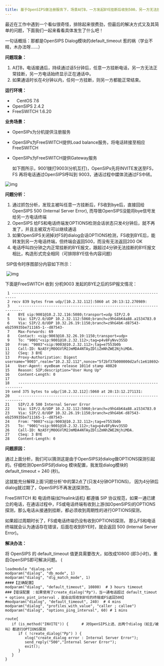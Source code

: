 ```yaml
---
title: 基于OpenSIPS做注册服务下，场景A打B，一方发起BYE挂断后收到500，另一方无法挂断的问题
---
```


最近在工作中遇到一个看似很奇怪，排除起来很费劲，但最后的解决方式又及其简单的问题，下面我们一起来看看具体发生了什么吧！

一句话概括：那都是OpenSIPS Dialog模块的default_timeout 惹的祸（学业不精，木办法呀……）



**问题现象：**

1. A打B，电话接通后，持续通过话5分钟后，任意一方挂断电话，另一方无法正常挂断，另一方电话始终显示正在通话中。
2. 如果通话时长在4分钟以内，任何一方挂断，则另一方都能正常结束。

 

**运行环境：**

- 　CentOS      7.6
-   OpenSIPS    2.4.2
-   FreeSWITCH 1.6.20

 

**业务场景：**

- OpenSIPs为分机提供注册服务
- OpenSIPs为FreeSWITCH提供Load balance服务，将电话转接至相应FreeSWITCH
- OpenSIPs为FreeSWITCH提供Gateway服务

  如下图所示，9001拨打9003(分机互打)，OpenSIPs先将INVITE发送至FS，FS 再将电话通过OpenSIPS呼叫到 9003，通话过程中媒体流通过FS中转。

![img](/images/基于OpenSIPS做注册服务下，场景A打B，一方发起BYE挂断后收到500，另一方无法挂断的问题/773260-20200807084355248-1253038383.png)

 

 

  

**问题分析：**

1. 通过抓包分析，发现主被叫任意一方挂断后，FS收到bye后，直接回给OpenSIPS 500 (Internal Server Error), 而导致OpenSIPS没能将bye信号发给另一方电话终端
2. OpenSIPS 给FS和电话终端发OPTIONS检测会话状态只发4分钟后，就不再发了，并且主被双方可以继续通话
3. 如果OpenSIPS关闭掉对FS的dialog会话OPTIONS检测，FS收到BYE后，能转发到另一方电话终端，但终端会返回500，而没有无法返回200 OK
4. 电话呼叫四分钟之内正常挂断的BYE报文，跟超过4分钟无法挂断的BYE报文相比，构造形式完全相同（可排除BYE信令内容问题）

​    SIP信令时序图部分内容如下所示：

​      ![img](/images/773260-20200806220317575-271592166.png)

 

  下面是FreeSWITCH 收到 分机9003 发起的BYE之后的SIP报文情况：

```
 1 ------------------------------------------------------------------------
 2 recv 839 bytes from udp/[10.2.32.112]:5060 at 20:13:12.270989:
 3    ------------------------------------------------------------------------
 4    BYE sip:9001@10.2.32.116:5080;transport=udp SIP/2.0
 5    Via: SIP/2.0/UDP 10.2.32.112:5060;branch=z9hG4bK4a88.a1534783.0
 6    Via: SIP/2.0/UDP 10.32.26.19:1150;branch=z9hG4bK-d87543-eb259935be711165-1--d87543-
 7    Max-Forwards: 69
 8    Contact: <sip:9003@10.32.26.19:1150;transport=udp>
 9    To: "9001"<sip:9001@10.2.32.112>;tag=p4v8FyNvv3S5D
10    From: "9003"<sip:9003@10.2.32.112>;tag=e7553b0b
11    Call-ID: NzA5YjM0OGVlM2JmMDA4NTAyZDliZmNhZWE2NjhiMDA.
12    CSeq: 3 BYE
13    Proxy-Authorization: Digest username="9003",realm="10.2.32.112",nonce="5f2bf37b000000d2afc1e61869246645da21b40ab086deaf",uri="sip:9001@10.2.32.116:5080;transport=udp",response="6a89ecdf3476a98ce0a89ee15ba29312",algorithm=MD5
14    User-Agent: eyeBeam release 1011d stamp 40820
15    Reason: SIP;description="User Hung Up"
16    Content-Length: 0
17 
18    ------------------------------------------------------------------------
19 send 375 bytes to udp/[10.2.32.112]:5060 at 20:13:12.271131:
20    ------------------------------------------------------------------------
21    SIP/2.0 500 Internal Server Error
22    Via: SIP/2.0/UDP 10.2.32.112:5060;branch=z9hG4bK4a88.a1534783.0
23    Via: SIP/2.0/UDP 10.32.26.19:1150;branch=z9hG4bK-d87543-eb259935be711165-1--d87543-
24    From: "9003"<sip:9003@10.2.32.112>;tag=e7553b0b
25    To: "9001"<sip:9001@10.2.32.112>;tag=p4v8FyNvv3S5D
26    Call-ID: NzA5YjM0OGVlM2JmMDA4NTAyZDliZmNhZWE2NjhiMDA.
27    CSeq: 3 BYE
28    Content-Length: 0
```

**问题原因：**

  通过上面分析，我们可以猜测这是由于OpenSIPS对dialog做OPTIONS探测引起的。仔细检测OpenSIPS的dialog 模块配置，我发现dialog模块的 default_timeout = 240 (秒)。

  这就能充分解释上面‘问题分析’中的第2点了(只发4分钟OPTIONS)， 因为4分钟后dialog就过期了，OpenSIPS不再发送探测包。

  FreeSWITCH 和 电话终端(如Yealink话机) 都遵循 SIP 协议规范，如果一通已建立的电话，在通话过程中，FS或电话终端有收到上游(如OpenSIPS)的OPTIONS探测，那么电话从接通到挂断，都必须收到周期性的进行OPTIONS探测，

  如果超过周期时长了，FS或电话终端仍没有收到OPTIONS探测， 那么FS和电话终端就会认为通话存在错误，后面在收到BYE时，就会返回 500 (Internal Server Error)。

**解决办法：**

  将 OpenSIPS 的 default_timeout 值更具需要改大，如改成10800 (即3小时)，重启OpenSIPS即可解决问题。 (

```
loadmodule "dialog.so"
modparam("dialog", "db_mode", 1)
modparam("dialog", "dlg_match_mode", 1)
####【正确配置】
modparam("dialog", "default_timeout", 10800)  # 3 hours timeout
###【错误配置 ：如果使用了create_dialog("Pp")，当一通电话超过 default_timout + options_pint_interval ，就会出现收到BYE的终端或FS返回500】
#modparam("dialog", "default_timeout", 240)  # 4 mins             
modparam("dialog", "profiles_with_value", "caller ; callee")
modparam("dialog", "options_ping_interval", 60) # 1 mins

route{
   if (is_method("INVITE")) {      # 对OpenSIPS上进、出两个dialog（如主/被叫）都进行OPTIONS探测
      if ( !create_dialog("Pp") ) { 
         xlog("create_dialog error : Internal Server Error");
         send_reply("500","Internal Server Error");
         exit();
      }
   }
}
```